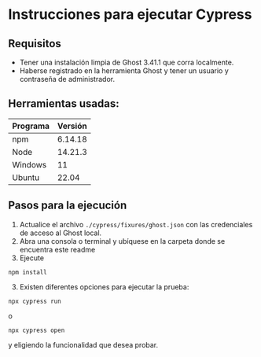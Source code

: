 # Instrucciones para ejecutar Cypress

## Requisitos

* Tener una instalación limpia de Ghost 3.41.1 que corra localmente.
* Haberse registrado en la herramienta Ghost y tener un usuario y contraseña de administrador.

## Herramientas usadas:
| Programa                        | Versión            |
| ------------------------------- | ------------------ |
| npm                             | 6.14.18            |
| Node                            | 14.21.3            |
| Windows                         | 11                 |
| Ubuntu                          | 22.04              |

## Pasos para la ejecución
1. Actualice el archivo `./cypress/fixures/ghost.json` con las credenciales de acceso al Ghost local.
1. Abra una consola o terminal y ubíquese en la carpeta donde se encuentra este readme
2. Ejecute 
```shell
npm install
```
3. Existen diferentes opciones para ejecutar la prueba:
```shell
npx cypress run
```
o
```shell
npx cypress open
```
y eligiendo la funcionalidad que desea probar.
